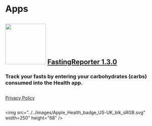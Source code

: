 # Apps
## [<img src="../../images/fastingreporter-logo.png" width="128" height="128" />](/fastingreporter-readme) [FastingReporter 1.3.0](/fastingreporter-readme) 

### Track your fasts by entering your carbohydrates (carbs) consumed into the Health app.

##  

[Privacy Policy](/fastingreporter-privacy-policy)

##  

<img src="../../images/Apple_Health_badge_US-UK_blk_sRGB.svg" width=250" height="68" />
